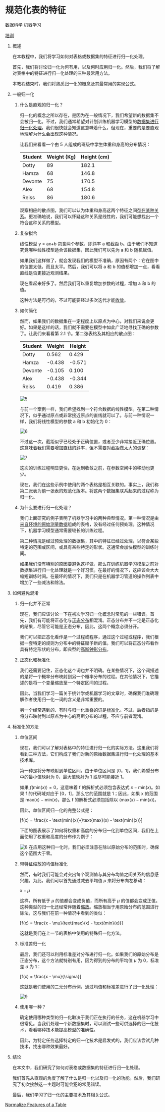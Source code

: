 # 规范化表的特征

[数据科学](https://www.baeldung.com/cs/category/ai/data-science) [机器学习](https://www.baeldung.com/cs/category/ai/ml)

[培训](https://www.baeldung.com/cs/tag/training)

1. 概述

    在本教程中，我们将学习如何对表格或数据集的特征进行归一化处理。

    首先，我们将讨论归一化为何有用，以及何时应用归一化。然后，我们将了解对表格中的特征进行归一化处理的三种最常用方法。

    本教程结束时，我们将熟悉归一化的概念及其最常用的实现公式。

2. 一般归一化

    1. 什么是直观的归一化？

        归一化的概念之所以存在，是因为在一般情况下，我们希望新的数据集不会被归一化。不过，我们通常希望对计划训练机器学习模型的[数据集进行归一化处理](https://www.baeldung.com/cs/data-normalization-before-after-splitting-set)。我们很快就会知道这意味着什么，但现在，重要的是要直观地理解为什么会出现这种情况。

        让我们来看看一个由 5 人组成的班级中学生体重和身高的分布情况：

        | Student | Weight (Kg) | Height (cm) |
        |---------|-------------|-------------|
        | Dotty   | 89          | 182.1       |
        | Hamza   | 68          | 146.8       |
        | Devonte | 75          | 170.5       |
        | Alex    | 68          | 154.8       |
        | Reiss   | 86          | 180.6       |

        观察相应的散点图，我们可以认为体重和身高这两个特征之间[存在某种关系](https://www.baeldung.com/cs/correlation-coefficient#correlation-in-general)。更准确地说，我们可以怀疑这种关系是线性的，我们可能想找出一个符合这种关系的模型。

    2. 复杂拟合

        线性模型 y = ax+b 包含两个参数，即斜率 a 和截距 b。由于我们不知道究竟哪种线性模型适合该数据集，因此我们可以先为 a 和 b 随机赋值。

        如果我们这样做了，就会发现我们的模型不准确，原因有两个：它在图中的位置太低，而且太平。然后，我们可以将 a 和 b 的值都增加一点，看看直线是否更接近观测结果。

        现在看起来好多了。然后我们可以重复增加参数的过程，增加 a 和 b 的值。

        这种方法是可行的，不过可能要经过多次迭代才能[收敛](https://www.baeldung.com/cs/epoch-neural-networks#neural-network-training-convergence)。

    3. 如何简化

        然而，如果我们的数据集在一定程度上以原点为中心，对我们来说会更好。如果是这样的话，我们就不需要在模型中如此广泛地寻找正确的参数了。让我们来看看第 2.1 节。第二张表格及其相应的散点图：

        | Student | Weight | Height |
        |---------|--------|--------|
        | Dotty   | 0.562  | 0.429  |
        | Hamza   | -0.438 | -0.571 |
        | Devonte | -0.105 | 0.100  |
        | Alex    | -0.438 | -0.344 |
        | Reiss   | 0.419  | 0.386  |

        ![5](pic/5.png)

        与前一个案例一样，我们希望找到一个符合数据的线性模型。在第二种情况下，似乎通过原点或非常接近原点的直线就可以了。与前一种情况一样，我们将线性模型的参数 a 和 b 初始化为 0：

        ![6](pic/6.png)

        不过这一次，截距似乎已经处于正确位置，或者至少非常接近正确位置。这意味着我们需要增加直线的斜率，但不需要对截距做太大的调整：

        ![7](pic/7.png)

        这次的训练过程明显更快，在达到收敛之前，在参数空间中的移动也更少。

        现在，我们在这些示例中使用的两个表格是相互关联的。事实上，我们称第二张表为前一张表的规范化版本。将这两个数据集联系起来的过程称为归一化。

    4. 为什么要进行归一化处理？

        我们上面研究的例子表明了机器学习中的两种典型情况。第一种情况是由[来自环境的原始测量数据](https://www.baeldung.com/cs/ml-labeled-vs-unlabeled-data#2-data-and-measurements)组成的表格，没有经过任何预处理。这种情况下，机器学习模型通常需要较长的训练过程。

        第二种情况是经过预处理的数据集，其中的特征已经过处理，以符合某些特定的范围或区间，或具有某些特定的形状。这通常会加快模型的训练时间。

        如果我们没有特别的原因要避免这样做，那么在训练机器学习模型之前对数据集进行归一化处理就是一个好习惯。在最好的情况下，这应该会大大缩短训练时间。在最坏的情况下，我们只是在机器学习管道的操作列表中增加了一些减法和除法。

3. 如何避免混淆

    1. 归一化并不正常

        现在，我们应该讨论一下在初次学习归一化概念时常见的一些错误。首先，我们有可能将正态化与[正态分布](https://www.baeldung.com/cs/uniform-to-normal-distribution#2-the-normal-distribution)相混淆。正态分布并不一定是正态化的结果，尽管它可能是正态分布，因此，这两个概念必须分开。

        我们可以把正态化看作是一个过程或程序，通过这个过程或程序，我们根据一套特定的规则为分布中的特征赋予新的值。我们可以将正态分布看作具有特定形状的分布，即典型的[高斯钟形分布](https://www.baeldung.com/cs/randomness#3-distribution-of-random-variables)。

    2. 正态化和标准化

        我们还需要记住，正态化这个词也并不明确。在某些情况下，这个词描述的是将一个概率分布映射到另一个概率分布的过程。在其他情况下，它描述的是将一个变量缩放至一个特定区间的过程。

        因此，当我们学习一篇关于统计学或机器学习的文章时，确保我们准确理解作者使用归一化一词的含义是非常重要的。

        另一个经常遇到的、有时与归一化重叠的词是[标准化](https://www.baeldung.com/cs/feature-scaling#standardization)。不过，后者指的是将分布映射到以原点为中心的高斯分布的过程，不应与前者混淆。

4. 标准化的方法

    1. 单位区间

        现在，我们可以了解对表格中的特征进行归一化的实际方法。这里我们将看到三种方法，它们构成了我们对新的原始数据集进行归一化处理的基本技术库。

        第一种是将分布映射到单位区间。由于单位区间是 $[0，1]$，我们希望分布中的最小值映射为 0，最大值映射为 1 或尽可能接近 1。

        如果 $f(\text{min}(x)) = 0$，这意味着 f 的解析式必须包含表达式 $x - \text{min}(x)$。如果 f 的代码域对应于 $[0，1]$，那么它的范围就是 1；因此，如果 x 的范围是 $\text{max}(x) - \text{min}(x)$，那么 f 的解析式必须包括除以 $(\text{max}(x) - \text{min}(x))$。

        因此，单位区间归一化的完整公式是：

        \[f(x) = \frac{x - \text{min}(x)}{\text{max}(x) - \text{min}(x)}\]

        下面的图表展示了如何将权重和高度的分布归一化到单位区间，我们在上面使用了权重和高度的分布作为例子：

        ![8](pic/8.png)
        在应用这种归一化时，我们必须注意在除以原始分布的范围时，确保这个范围大于零。

    2. 带特征缩放的均值标准化

        然而，有时我们可能会对突出每个观测值与其分布均值之间关系的信息感兴趣。为此，我们可以首先通过减去平均值 $\mu$ 来将分布向左移动：

        $x - \mu$

        这样，所有低于 $\mu$ 的值都会变成负值，而所有高于 $\mu$ 的值都会变成正值。这种类型的归一化还经常伴随着[缩放](https://www.baeldung.com/cs/feature-scaling)。缩放相当于用原始分布的范围进行除法，这与我们在前一种情况中看到的类似：

        \[f(x) = \frac{x - \mu}{text{max}(x) - \text{min}(x)}\]

        这就是我们在上一节的表格中使用的特殊归一化方法。

    3. 标准差归一化

        最后，我们还可以利用标准差对分布进行归一化。如果我们的原始分布是正态分布，这个方法就特别有用，因为得到的分布的平均值 $\mu$ 为 0，标准差 $\sigma$ 为 1：

        \[f(x) = \frac{x - \mu}{\sigma}\]

        这就是我们使用的二元分布示例，通过均值和标准差进行了归一化处理：

        ![9](pic/9.png)
    4. 使用哪一种？

        确定使用哪种类型的归一化取决于我们正在执行的任务，这在机器学习中很常见。当我们处理一个新数据集时，可以测试一些可供选择的归一化技术，看看哪种技术能提高模型的准确性。

        因此，为特定任务选择特定的归一化技术是启发式的，我们应该尝试几种技术，找出哪种效果最好。

5. 结论

    在本文中，我们研究了如何对表格或数据集的特征进行归一化处理。

    我们首先从直观的角度了解了什么是归一化以及归一化的功能。然后，我们研究了初次接触这一主题时可能会犯的常见错误。

    最后，我们学习了归一化的主要技术及其相关公式。

[Normalize Features of a Table](https://www.baeldung.com/cs/normalize-table-features)

